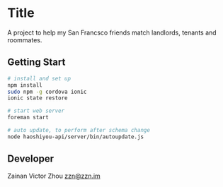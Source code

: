 # Title

A project to help my San Francsco friends match landlords, tenants and roommates.

## Getting Start
```bash
# install and set up
npm install 
sudo npm -g cordova ionic
ionic state restore

# start web server
foreman start

# auto update, to perform after schema change
node haoshiyou-api/server/bin/autoupdate.js

```




## Developer

Zainan Victor Zhou <zzn@zzn.im>
